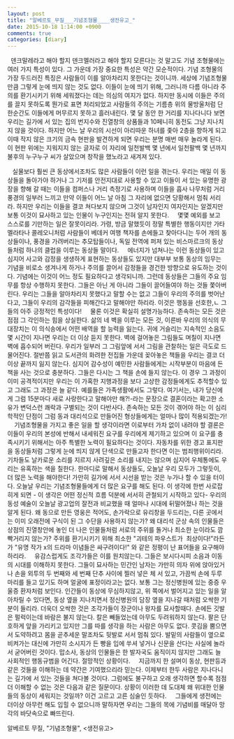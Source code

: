 ```yaml
---
layout: post
title: "알베르토_무질___기념조형물____생전유고_"
date: 2015-10-18 1:14:00 +0900
comments: true 
categories: [diary] 
---
```

  덴크말레라고 해야 할지 덴크멜러라고 해야 할지 모른다는 것 말고도 기념 조형물에는 여러 가지 특성이 있다. 그 가운데 가장 중요한 특성은 약간 모순적이다. 기념 조형물의 가장 두드러진 특징은 사람들이 이를 알아차리지 못한다는 것이니까. 세상에 기념조형물만큼 그렇게 눈에 띄지 않는 것도 없다. 이들이 눈에 띄기 위해, 그러니까 다름 아니라 주의를 환기시키기 위해 세워졌다는 데는 의심의 여지가 없다. 하지만 동시에 이들은 주의를 끌지 못하도록 뭔가로 표면 처리되었고 사람들의 주의는 기름층 위의 물방울처럼 단 한순간도 이들에게 머무르지 못하고 흘러내린다. 몇 달 동안 한 거리를 지나다니다 보면 우리는 길가에 서 있는 집의 번지수와 진열창의 상품들과 10페니히 동전도 그냥 지나치지 않을 것이다. 하지만 어느 날 우리의 시선이 아리따운 하녀를 좇아 2층을 향하게 되고 이때 작지 않은 크기의 금속 현판을 발견하게 되면 우리는 분명 매번 매우 놀라게 된다. 이 현판 위에는 지워지지 않는 글자로 이 자리에 일천발백 몇 년에서 일천팔백 몇 년까지 불후의 누구누구 씨가 살았으며 창작을 했노라고 새겨져 있다.

   실물보다 훨씬 큰 동상에서조차도 많은 사람들이 이런 일을 겪는다. 우리는 매일 이 동상들을 돌아가야 하거나 그 기저를 안전지대로 사용할 수 있고 이들이 서 있는 유명한 광장을 향해 갈 때는 이들을 컴퍼스나 거리 측정기로 사용하며 이들을 흡사 나무처럼 거리 풍경의 일부러 느끼고 만약 이들이 어느 날 아침 그 자리에 없으면 당황해서 멈춰 서리라. 하지만 우리는 이들을 결코 쳐다보지 않으며 그것이 남자인지 여자인지는 알겠지만 보통 이것이 묘사하고 있는 인물이 누구인지는 전혀 알지 못한다.
 
  몇몇 예외를 보고 스스로를 기만하는 일은 잘못이리라. 가령, 방금 말했듯이 정말 특별한 행동이지만 가타멜라타나 콜레오니처럼 사람들이 베데커 여행 책자를 손에들고 찾아다니는 두어 개의 동상들이나, 풍경을 가려버리는 추모탑들이나, 독일 전역에 퍼져 있는 비스마르크의 동상들처럼 하나의 클럽을 이루는 동상들 말이다.
 
  에너지가 넘쳐나는 이런 동상들이 있고 심지어 사고와 감정을 생생하게 표현하는 동상들도 있지만 대부부 보통 동상의 임무는 기념을 비로소 생겨나게 하거나 주의를 끌어서 감정들을 경건한 방향으로 유도하는 것이다. 기념에는 이것이 어느 정도 필요하다고 생각되니까. 그런데 동상들은 그들의 주요 임무를 항상 수행하지 못한다. 그들은 아닌 게 아니라 그들이 끌어들여야 하는 것들 쫓아버린다. 우리는 그들을 알아차리지 못했다고 말할 수는 없고 그들이 우리의 주의를 벗어난다고, 그들이 우리의 감각들을 피해간다고 말해야만 하리라. 이것은 행동을 선호한,ㄴ 그들의 아주 긍정적인 특성이다!
 
  물론 이것은 확실히 설명가능하다. 존속하는 모든 것은 점점 그 각인하는 힘을 상실한다. 삶의 네 벽을 이루는 모든 것, 이른바 우리의 의식의 무대장치는 이 의식송에서 어떤 배역을 할 능력을 잃는다. 귀에 거슬리는 지속적인 소음도 몇 시간이 지나면 우리는 더 이상 듣지 못한다. 벽에 걸어놓은 그림들도 며칠이 지나면 벽에 흡수되어 버린다. 우리가 일부러 그 그림앞에 서서 그림을 관찰하는 일은 극도로 드물어진다. 절반쯤 읽고 도서관의 화려한 전집들 가운데 꽂아놓은 책들을 우리는 결코 더 이상 끝까지 잃지 않는다. 심지어 감수성이 예민한 사람들에게는 시작부분이 마음에 든 책을 사는 것으로 충분하다. 그들은 다시는 그 책을 손에 들지 않는다. 이 경우 그 과정이 이미 공격적이지만 우리는 이 가혹한 지행과정을 보다 고상한 감정들에게도 추적할수 있고 그래도 그 과정은 늘 같다. 예를들은 가족생활에서도 그렇다. 여기서는, 내가 당신에게 그럼 15분마다 새로 사랑한다고 말해야만 해?!-라는 문장으로 결혼이라는 확고한 소유가 변덕스런 쾌락과 구별되는 것이 다반사다. 존속하는 모든 것이 겪어야 하는 이 심리학적인 단점이 그럼 동과 대리석으로 만들어진 형상들에게는 얼마나 많이 적용되겠는가!
 
  기념조형물을 가지고 좋은 일을 할 생각이라면 이로부터 가차 없이 내려야 할 결론은 이들이 우리의 본성에 반해서 내세워진 요구를 우리에게 제기하고 있으며 이 요구를 충족시키기 위해서는 아주 특별한 노력이 필요하다는 것이다. 자동차를 위한 경고 표지판을 동상들처럼 그렇게 눈에 띄지 않게 단색으로 만들고자 한다면 이는 범죄행위이리라. 기차들도 날카로운 소리를 지르지 사려깊은 소리를 내지는 않으며 심지어 우체통에도 우리는 유혹하는 색을 칠한다. 한마디로 말해서 동상들도, 오늘날 우리 모두가 그렇듯이, 더 많은 노력을 해야한다! 가만히 길가에 서서 시선을 받는 것은 누가나 할 수 있을 터이다. 오늘날 우리는 기념조형물들에게 더 많은 요구를 해도 된다. 이 생각에 한번 사로잡히게 되면 - 이 생각은 어떤 정신적 흐름 덕분에 서서히 관철되기 시작하고 있다- 우리의 동성 예술이 오늘날 광고업의 잘전과 비교했을 때 얼마나 시대에 뒤떨어졌나 하는 것을 알게 된다. 왜 동으로 만든 영웅은 적어도, 손가락으로 유리창을 두드리는, 다른 곳에서는 이미 오래전에 구식이 된 그 수단을 사용하지 않는가? 왜 대리석 군상 속의 인물들은 상점의 진열창안에 놓인 더 나은 인물들처럼 서로의 주위를 돌거나 최소한 눈이라도 깜빡거리지 않는가? 주위를 환기시키기 위해 최소한 "괴테의 파우스트가  최상이다!"라든가 "유명 작가 x의 드라마 이념들은 싸구려이다!" 와 같은 정평이 난 표어들을 요구해야 하리라.
 
  유감스럽게도 조각가들은 이를 원치않는다. 그들은 보시다시피 소음과 이동의 시대를 이해하지 못한다. 그들이 묘사하는 민간인 남자는 가만히 의자 위에 앉아있거나 손을 외투의 두 번째와 세 번째 단추 사이에 찔러 넣은 체 서 있고, 가끔씩 손에 두루마리를 들고 있기도 하며 얼굴에 표정이라고는 없다. 보통 그는 정신병원에 있는 중증 우울증 환자처럼 보인다. 인간들이 동상에 무심하지않고, 위 쪽에서 벌어지고 있는 일을 알아차릴 수 있다면, 동상 옆을 지나치면서 정신병원의 담장 옆을 지나갈 때처럼 오싹한 기분이 들리라. 더욱더 오싹한 것은 조각가들이 장군이나 왕자를 묘사할때다. 손에든 깃발은 펄럭이는데 바람은 불지 않는다. 칼은 빼들었는데 아무도 두려워하지 않는다. 팔은 단호하게 앞을 가리키고 있지만 그를 따를 생각을 하는 사람은 아무도 없다. 콧김을 뿜으면서 도약하려고 몸을 곧추세운 말조차도 뒷발로 서서 멈춰 있다. 발밑의 사람들이 옆으로 비켜가는 대신에 가만히 소시지가 든 빵을 입에 쑤셔 넣거나 신문을 산다는 사실에 놀라서 굳어버린 것이다. 맙소사, 동상의 인물들은 한 발자국도 움직이지 않지만 그래도 늘 사회적인 행동규범을 어긴다. 절망적인 상황이다.
 
  지금까지 한 설며이 동상, 현판등과 같은 것들을 이해하는 데 약간은 기여했으리라 믿는다. 이제부터 한두 사람은 지나다니는 길가에 서 있는 것들을 쳐다볼 것이다. 그럼에도 불구하고 오래 생각하면 할수록 점점 더 이해할 수 없는 것은 다음과 같은 질문이다. 상황이 이러한 데 도대체 왜 위대한 인물들의 동상이 세워지는 것일까? 이건 고르고 고른 심술인 듯하다.
 
  그들에게 생전에는 더이상 아무런 해도 입힐 수 없으니까 말하자면 우리는 그들의 목에 기념비를 매달아 망각의 바닷속으로 빠뜨린다. 



알베르토 무질, "기념조형물", <생전유고>



